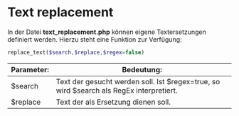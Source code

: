 # Text replacement

In der Datei **text_replacement.php** können eigene Textersetzungen definiert werden. Hierzu steht eine Funktion zur Verfügung:

```php
replace_text($search,$replace,$regex=false)
```

| Parameter: | Bedeutung: |
| -- | -- |
| $search |Text der gesucht werden soll. Ist $regex=true, so wird $search als RegEx interpretiert.|
| $replace |Text der als Ersetzung dienen soll.|
